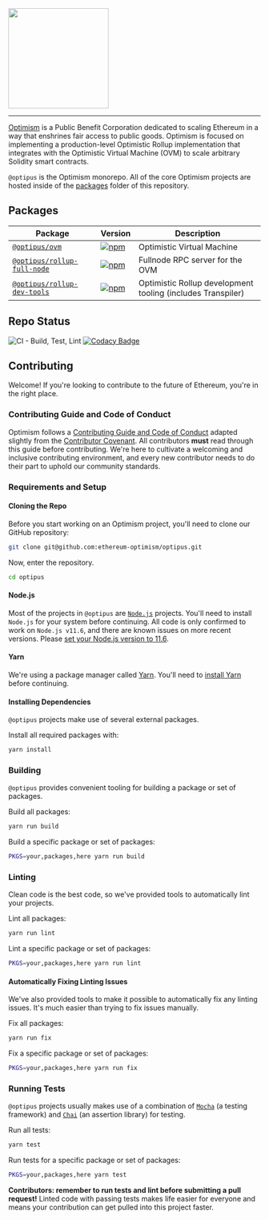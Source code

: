 <img src="https://i.imgur.com/258JDQy.jpg" width="200px" >

---

[Optimism](hhttps://optimism.io/) is a Public Benefit Corporation dedicated to scaling Ethereum in a way that enshrines fair access to public goods. Optimism is focused on implementing a production-level Optimistic Rollup implementation that integrates with the Optimistic Virtual Machine (OVM) to scale arbitrary Solidity smart contracts.

`@optipus` is the Optimism monorepo.
All of the core Optimism projects are hosted inside of the [packages](https://github.com/ethereum-optimism/optipus/tree/master/packages) folder of this repository.

## Packages

| Package                                                             | Version                                                                                                                                     | Description                                                                                                                                            |
| ------------------------------------------------------------------- | ------------------------------------------------------------------------------------------------------------------------------------------- | ----------------------------------------------------------------------------------------------|
| [`@optipus/ovm`](/packages/ovm)                                      | [![npm](https://img.shields.io/npm/v/@optipus/ovm.svg)](https://www.npmjs.com/package/@optipus/ovm)                                             | Optimistic Virtual Machine                                                          |
| [`@optipus/rollup-full-node`](/packages/rollup-full-node)                                      | [![npm](https://img.shields.io/npm/v/@optipus/rollup-full-node.svg)](https://www.npmjs.com/package/@optipus/rollup-full-node)                                             | Fullnode RPC server for the OVM                                                          |
| [`@optipus/rollup-dev-tools`](/packages/rollup-dev-tools)                                      | [![npm](https://img.shields.io/npm/v/@optipus/rollup-dev-tools.svg)](https://www.npmjs.com/package/@optipus/rollup-dev-tools)                                             | Optimistic Rollup development tooling (includes Transpiler)                                                         |

## Repo Status
![CI - Build, Test, Lint](https://github.com/ethereum-optimism/optipus/workflows/CI%20-%20Build,%20Test,%20Lint/badge.svg?branch=master) [![Codacy Badge](https://api.codacy.com/project/badge/Grade/05852734abaf4567a864cdd19169d70b)](https://www.codacy.com/gh/ethereum-optimism/optipus?utm_source=github.com&amp;utm_medium=referral&amp;utm_content=ethereum-optimism/optipus&amp;utm_campaign=Badge_Grade)
## Contributing
Welcome! If you're looking to contribute to the future of Ethereum, you're in the right place.

### Contributing Guide and Code of Conduct
Optimism follows a [Contributing Guide and Code of Conduct](https://github.com/ethereum-optimism/optipus/blob/master/.github/CONTRIBUTING.md) adapted slightly from the [Contributor Covenant](https://www.contributor-covenant.org/version/1/4/code-of-conduct.html).
All contributors **must** read through this guide before contributing.
We're here to cultivate a welcoming and inclusive contributing environment, and every new contributor needs to do their part to uphold our community standards.

### Requirements and Setup
#### Cloning the Repo
Before you start working on an Optimism project, you'll need to clone our GitHub repository:

```sh
git clone git@github.com:ethereum-optimism/optipus.git
```

Now, enter the repository.

```sh
cd optipus
```

#### Node.js
Most of the projects in `@optipus` are [`Node.js`](https://nodejs.org/en/) projects.
You'll need to install `Node.js` for your system before continuing.
All code is only confirmed to work on `Node.js v11.6`, and there are known issues on more recent versions. Please [set your Node.js version to 11.6](https://stackoverflow.com/a/23569481). 

#### Yarn
We're using a package manager called [Yarn](https://yarnpkg.com/en/).
You'll need to [install Yarn](https://yarnpkg.com/en/docs/install) before continuing.

#### Installing Dependencies
`@optipus` projects make use of several external packages.

Install all required packages with:

```sh
yarn install
```

### Building
`@optipus` provides convenient tooling for building a package or set of packages.

Build all packages:

```sh
yarn run build
```

Build a specific package or set of packages:

```sh
PKGS=your,packages,here yarn run build
```

### Linting
Clean code is the best code, so we've provided tools to automatically lint your projects.

Lint all packages:

```sh
yarn run lint
```

Lint a specific package or set of packages:

```sh
PKGS=your,packages,here yarn run lint
```

#### Automatically Fixing Linting Issues
We've also provided tools to make it possible to automatically fix any linting issues.
It's much easier than trying to fix issues manually.

Fix all packages:

```sh
yarn run fix
```

Fix a specific package or set of packages:

```sh
PKGS=your,packages,here yarn run fix
```

### Running Tests
`@optipus` projects usually makes use of a combination of [`Mocha`](https://mochajs.org/) (a testing framework) and [`Chai`](https://www.chaijs.com/) (an assertion library) for testing.

Run all tests:

```sh
yarn test
```

Run tests for a specific package or set of packages:

```sh
PKGS=your,packages,here yarn test
```

**Contributors: remember to run tests and lint before submitting a pull request!**
Linted code with passing tests makes life easier for everyone and means your contribution can get pulled into this project faster.
